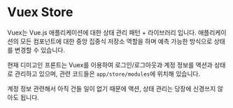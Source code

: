 # Vuex Store

Vuex는 Vue.js 애플리케이션에 대한 상태 관리 패턴 + 라이브러리 입니다. 애플리케이션의 모든 컴포넌트에 대한 중앙 집중식 저장소 역할을 하며 예측 가능한 방식으로 상태를 변경할 수 있습니다. 

현재 디미고인 프론트는 Vuex를 이용하여 로그인/로그아웃과 계정 정보를 액션과 상태로 관리하고 있으며, 관련 코드들은 `app/store/modules`에 위치해 있습니다.

계정 정보 관련해서 아직 건들 일이 없기 때문에 액션, 상태 관리는 당장에 신경쓰지 않아도 됩니다.

